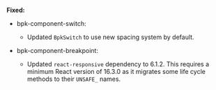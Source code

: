 **Fixed:**
  - bpk-component-switch:
    - Updated `BpkSwitch` to use new spacing system by default.

- bpk-component-breakpoint:
  - Updated `react-responsive` dependency to 6.1.2. This requires a minimum React version of 16.3.0 as it migrates some life cycle methods to their `UNSAFE_` names.
